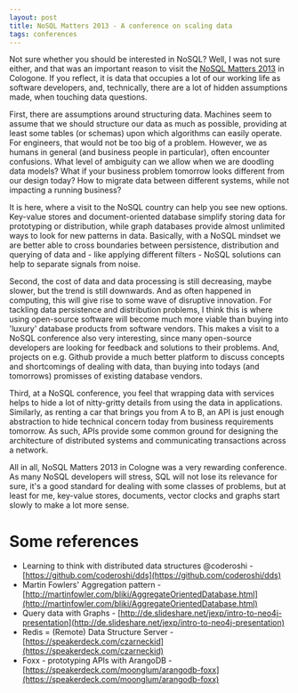 ```yaml
---
layout: post
title: NoSQL Matters 2013 - A conference on scaling data
tags: conferences
---
```

Not sure whether you should be interested in NoSQL? Well, I was not sure either, and that was an important reason to visit the [NoSQL Matters 2013](http://2013.nosql-matters.org/cgn/) in Cologone. If you reflect, it is data that occupies a lot of our working life as software developers, and, technically, there are a lot of hidden assumptions made, when touching data questions.

First, there are assumptions around structuring data. Machines seem to assume that we should structure our data as much as possible, providing at least some tables (or schemas) upon which algorithms can easily operate. For engineers, that would not be too big of a problem. However, we as humans in general (and business people in particular), often encounter confusions. What level of ambiguity can we allow when we are doodling data models? What if your business problem tomorrow looks different from our design today? How to migrate data between different systems, while not impacting a running business? 

It is here, where a visit to the NoSQL country can help you see new options. Key-value stores and document-oriented database simplify storing data for prototyping or distribution, while graph databases provide almost unlimited ways to look for new patterns in data. Basically, with a NoSQL mindset we are better able to cross boundaries between persistence, distribution and querying of data and - like applying different filters - NoSQL solutions can help to separate signals from noise.

Second, the cost of data and data processing is still decreasing, maybe slower, but the trend is still downwards. And as often happened in computing, this will give rise to some wave of disruptive innovation. For tackling data persistence and distribution problems, I think this is where using open-source software will become much more viable than buying into 'luxury' database products from software vendors. This makes a visit to a NoSQL conference also very interesting, since many open-source developers are looking for feedback and solutions to their problems. And, projects on e.g. Github provide a much better platform to discuss concepts and shortcomings of dealing with data, than buying into todays (and tomorrows) promisses of existing database vendors.

Third, at a NoSQL conference, you feel that wrapping data with services helps to hide a lot of nitty-gritty details from using the data in applications. Similarly, as renting a car that brings you from A to B, an API is just enough abstraction to hide technical concern today from business requirements tomorrow. As such, APIs provide some common ground for designing the architecture of distributed systems and communicating transactions across a network.

All in all, NoSQL Matters 2013 in Cologne was a very rewarding conference. As many NoSQL developers will stress, SQL will not lose its relevance for sure, it's a good standard for dealing with some classes of problems, but at least for me, key-value stores, documents, vector clocks and graphs start slowly to make a lot more sense.

# Some references

* Learning to think with distributed data structures @coderoshi - [https://github.com/coderoshi/dds](https://github.com/coderoshi/dds)
* Martin Fowlers' Aggregation pattern - [http://martinfowler.com/bliki/AggregateOrientedDatabase.html](http://martinfowler.com/bliki/AggregateOrientedDatabase.html)
* Query data with Graphs - [http://de.slideshare.net/jexp/intro-to-neo4j-presentation](http://de.slideshare.net/jexp/intro-to-neo4j-presentation)
* Redis = (Remote) Data Structure Server - [https://speakerdeck.com/czarneckid](https://speakerdeck.com/czarneckid)
* Foxx - prototyping APIs with ArangoDB - [https://speakerdeck.com/moonglum/arangodb-foxx](https://speakerdeck.com/moonglum/arangodb-foxx)

